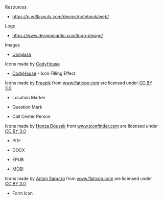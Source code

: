 Resources

* https://p.w3layouts.com/demos/notebook/web/


Logo

* https://www.designmantic.com/logo-design/


Images
 
*  <a href="https://images.unsplash.com/3/alejandroescamilla-book.jpg?q=80&fm=jpg&s=863c3ea73cc0af3785af91d15109f1b4">Unsplash</a>

Icons made by <a href="http://codyhouse.co/gem/icons-filling-effect/">CodyHouse</a>

*  <a href="http://codyhouse.co/gem/icons-filling-effect/">CodyHouse</a> - Icon Filling Effect

<div>Icons made by <a href="http://www.freepik.com" title="Freepik">Freepik</a> from <a href="http://www.flaticon.com" title="Flaticon">www.flaticon.com</a> are licensed under <a href="http://creativecommons.org/licenses/by/3.0/" title="Creative Commons BY 3.0">CC BY 3.0</a></div>

* Location Marker

* Question Mark

* Call Center Person

<div>Icons made by <a href="https://www.iconfinder.com/Lexter" title="Honza Dousek">Honza Dousek</a> from <a href="http://www.iconfinder.com" title="Iconfinder">www.iconfinder.com</a> are licensed under <a href="http://creativecommons.org/licenses/by/3.0/" title="Creative Commons BY 3.0">CC BY 3.0</a></div>

* PDF

* DOCX

* EPUB

* MOBI

<div>Icons made by <a href="http://www.antonps.com" title="Anton Saputro">Anton Saputro</a> from <a href="http://www.flaticon.com" title="Flaticon">www.flaticon.com</a> are licensed under <a href="http://creativecommons.org/licenses/by/3.0/" title="Creative Commons BY 3.0">CC BY 3.0</a></div>

* Form Icon

